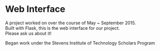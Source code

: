 # Web Interface
A project worked on over the course of May ~ September 2015.  
Built with Flask, this is the web interface for our project.  
Please ask us about it! 

Began work under the Stevens Institute of Technology Scholars Program
